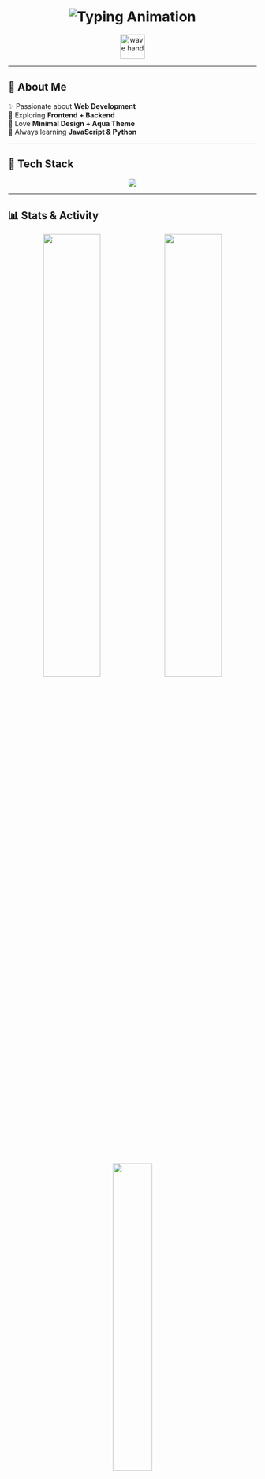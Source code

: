 <!-- 🌌 GitHub Profil README - Mirjaxan -->

<h1 align="center">
  <img src="https://readme-typing-svg.herokuapp.com?font=Fira+Code&pause=700&color=00F7FF&center=true&vCenter=true&width=500&lines=Hi+There!+I'm+Mirjaxan;Frontend+%26+Backend+Developer;Loves+Minimalism+%26+Animation" alt="Typing Animation" />
</h1>

<p align="center">
  <img src="https://media.giphy.com/media/hvRJCLFzcasrR4ia7z/giphy.gif" width="50px" alt="wave hand" />
</p>

---

## 🌌 About Me
✨ Passionate about **Web Development**  
🚀 Exploring **Frontend + Backend**  
🎨 Love **Minimal Design + Aqua Theme**  
📖 Always learning **JavaScript & Python**  

---

## 🔧 Tech Stack
<p align="center">
  <img src="https://skillicons.dev/icons?i=html,css,sass,bootstrap,js,python,git,linux,vscode&theme=dark" />
</p>

---

## 📊 Stats & Activity
<p align="center">
  <img src="https://github-readme-stats.vercel.app/api?username=mirjaxan&show_icons=true&theme=algolia&bg_color=000000&title_color=00f7ff&text_color=ffffff&icon_color=00f7ff" width="48%" />
  <img src="https://github-readme-streak-stats.herokuapp.com?user=mirjaxan&theme=algolia&background=000000&ring=00f7ff&fire=00f7ff&currStreakLabel=00f7ff" width="48%" />
</p>

<p align="center">
  <img src="https://github-readme-stats.vercel.app/api/top-langs/?username=mirjaxan&layout=compact&theme=algolia&bg_color=000000&title_color=00f7ff&text_color=ffffff" width="40%" />
</p>

---

## 🐍 Contribution Snake
<p align="center">
  <img src="https://raw.githubusercontent.com/mirjaxan/mirjaxan/output/github-contribution-grid-snake.svg" alt="snake animation" />
</p>

---

## 📈 Progress
<p align="center">
  <img src="https://github-profile-summary-cards.vercel.app/api/cards/profile-details?username=mirjaxan&theme=tokyonight" width="90%" />
</p>

---

## 🌐 Contact
<p align="center">
  <a href="mailto:youremail@example.com"><img src="https://img.shields.io/badge/Email-000000?style=for-the-badge&logo=gmail&logoColor=00f7ff" /></a>
  <a href="https://t.me/username"><img src="https://img.shields.io/badge/Telegram-000000?style=for-the-badge&logo=telegram&logoColor=00f7ff" /></a>
  <a href="https://linkedin.com/in/username"><img src="https://img.shields.io/badge/LinkedIn-000000?style=for-the-badge&logo=linkedin&logoColor=00f7ff" /></a>
</p>

---

⭐️ *Thanks for visiting my profile!*  
